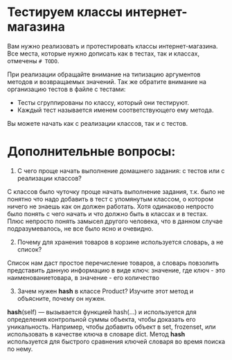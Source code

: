# Тестируем классы интернет-магазина
Вам нужно реализовать и протестировать классы интернет-магазина.
Все места, которые нужно дописать как в тестах, так и классах, отмечены `# TODO`.

При реализации обращайте внимание на типизацию аргументов методов и возвращаемых значений.
Так же обратите внимание на организацию тестов в файле с тестами:
- Тесты сгруппированы по классу, который они тестируют.
- Каждый тест называется именем соответствующего ему метода.

Вы можете начать как с реализации классов, так и с тестов.


# Дополнительные вопросы:
1. С чего проще начать выполнение домашнего задания: с тестов или с реализации классов?

С классов было чуточку проще начать выполнение задания, т.к. было не понятно что надо добавить в тест с упомянутым классом, 
о котором ничего не знаешь как он должен работать. Хотя одинаково непросто было понять с чего начать и что должно быть в классах и в тестах. 
Плюс непросто понять замысел другого человека, что в данном случае подразумевалось, не все было ясно и очевидно.  

2. Почему для хранения товаров в корзине используется словарь, а не список?

Список нам даст простое перечисление товаров, а словарь повзолить представить данную информацию в виде ключ: значение, 
где ключ - это наименованиетовара, в значение - его количество

3. Зачем нужен __hash__ в классе Product? Изучите этот метод и объясните, почему он нужен.

__hash__(self) — вызывается функцией hash(...) и используется для определения контрольной суммы объекта, 
чтобы доказать его уникальность. Например, чтобы добавить объект в set, frozenset, или использовать в качестве ключа в словаре dict.
Метод __hash__ используется для быстрого сравнения ключей словаря во время поиска по нему.
